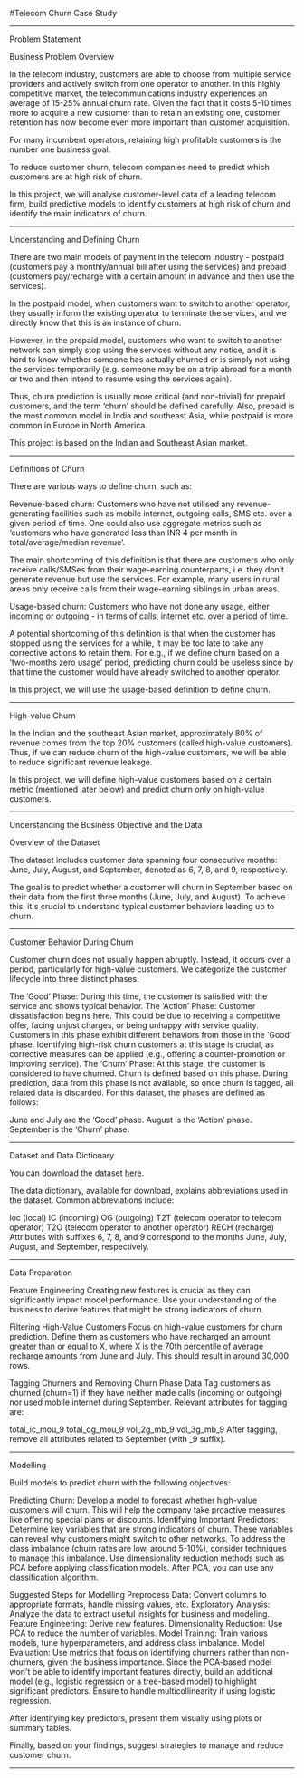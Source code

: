 #Telecom Churn Case Study


____________________________________________________________________________________________________________________________________________________________________________________
Problem Statement

Business Problem Overview 

In the telecom industry, customers are able to choose from multiple service providers and actively switch from one operator to another. In this highly competitive market, the telecommunications industry experiences an average of 15-25% annual churn rate. Given the fact that it costs 5-10 times more to acquire a new customer than to retain an existing one, customer retention has now become even more important than customer acquisition.

For many incumbent operators, retaining high profitable customers is the number one business goal.

To reduce customer churn, telecom companies need to predict which customers are at high risk of churn.

In this project, we will analyse customer-level data of a leading telecom firm, build predictive models to identify customers at high risk of churn and identify the main indicators of churn.
____________________________________________________________________________________________________________________________________________________________________________________

Understanding and Defining Churn

There are two main models of payment in the telecom industry - postpaid (customers pay a monthly/annual bill after using the services) and prepaid (customers pay/recharge with a certain amount in advance and then use the services).

In the postpaid model, when customers want to switch to another operator, they usually inform the existing operator to terminate the services, and we directly know that this is an instance of churn.

However, in the prepaid model, customers who want to switch to another network can simply stop using the services without any notice, and it is hard to know whether someone has actually churned or is simply not using the services temporarily (e.g. someone may be on a trip abroad for a month or two and then intend to resume using the services again).

Thus, churn prediction is usually more critical (and non-trivial) for prepaid customers, and the term ‘churn’ should be defined carefully. Also, prepaid is the most common model in India and southeast Asia, while postpaid is more common in Europe in North America.

This project is based on the Indian and Southeast Asian market.
___________________________________________________________________________________________________________________________________________________________________________________

Definitions of Churn

There are various ways to define churn, such as:

Revenue-based churn: Customers who have not utilised any revenue-generating facilities such as mobile internet, outgoing calls, SMS etc. over a given period of time. One could also use aggregate metrics such as ‘customers who have generated less than INR 4 per month in total/average/median revenue’.

The main shortcoming of this definition is that there are customers who only receive calls/SMSes from their wage-earning counterparts, i.e. they don’t generate revenue but use the services. For example, many users in rural areas only receive calls from their wage-earning siblings in urban areas.

Usage-based churn: Customers who have not done any usage, either incoming or outgoing - in terms of calls, internet etc. over a period of time.

A potential shortcoming of this definition is that when the customer has stopped using the services for a while, it may be too late to take any corrective actions to retain them. For e.g., if we define churn based on a ‘two-months zero usage’ period, predicting churn could be useless since by that time the customer would have already switched to another operator.

In this project, we will use the usage-based definition to define churn.
___________________________________________________________________________________________________________________________________________________________________________________

High-value Churn

In the Indian and the southeast Asian market, approximately 80% of revenue comes from the top 20% customers (called high-value customers). Thus, if we can reduce churn of the high-value customers, we will be able to reduce significant revenue leakage.

In this project, we will define high-value customers based on a certain metric (mentioned later below) and predict churn only on high-value customers.
___________________________________________________________________________________________________________________________________________________________________________________

Understanding the Business Objective and the Data

Overview of the Dataset

The dataset includes customer data spanning four consecutive months: June, July, August, and September, denoted as 6, 7, 8, and 9, respectively.

The goal is to predict whether a customer will churn in September based on their data from the first three months (June, July, and August). To achieve this, it's crucial to understand typical customer behaviors leading up to churn.
___________________________________________________________________________________________________________________________________________________________________________________

Customer Behavior During Churn

Customer churn does not usually happen abruptly. Instead, it occurs over a period, particularly for high-value customers. We categorize the customer lifecycle into three distinct phases:

The ‘Good’ Phase: During this time, the customer is satisfied with the service and shows typical behavior.
The ‘Action’ Phase: Customer dissatisfaction begins here. This could be due to receiving a competitive offer, facing unjust charges, or being unhappy with service quality. Customers in this phase exhibit different behaviors from those in the ‘Good’ phase. Identifying high-risk churn customers at this stage is crucial, as corrective measures can be applied (e.g., offering a counter-promotion or improving service).
The ‘Churn’ Phase: At this stage, the customer is considered to have churned. Churn is defined based on this phase. During prediction, data from this phase is not available, so once churn is tagged, all related data is discarded.
For this dataset, the phases are defined as follows:

June and July are the ‘Good’ phase.
August is the ‘Action’ phase.
September is the ‘Churn’ phase.
___________________________________________________________________________________________________________________________________________________________________________________

Dataset and Data Dictionary

You can download the dataset [here](https://drive.google.com/file/d/1SWnADIda31mVFevFcfkGtcgBHTKKI94J/view).

The data dictionary, available for download, explains abbreviations used in the dataset. Common abbreviations include:

loc (local)
IC (incoming)
OG (outgoing)
T2T (telecom operator to telecom operator)
T2O (telecom operator to another operator)
RECH (recharge)
Attributes with suffixes 6, 7, 8, and 9 correspond to the months June, July, August, and September, respectively.
___________________________________________________________________________________________________________________________________________________________________________________

Data Preparation

Feature Engineering
Creating new features is crucial as they can significantly impact model performance. Use your understanding of the business to derive features that might be strong indicators of churn.

Filtering High-Value Customers
Focus on high-value customers for churn prediction. Define them as customers who have recharged an amount greater than or equal to X, where X is the 70th percentile of average recharge amounts from June and July. This should result in around 30,000 rows.

Tagging Churners and Removing Churn Phase Data
Tag customers as churned (churn=1) if they have neither made calls (incoming or outgoing) nor used mobile internet during September. Relevant attributes for tagging are:

total_ic_mou_9
total_og_mou_9
vol_2g_mb_9
vol_3g_mb_9
After tagging, remove all attributes related to September (with _9 suffix).
___________________________________________________________________________________________________________________________________________________________________________________

Modelling

Build models to predict churn with the following objectives:

Predicting Churn: Develop a model to forecast whether high-value customers will churn. This will help the company take proactive measures like offering special plans or discounts.
Identifying Important Predictors: Determine key variables that are strong indicators of churn. These variables can reveal why customers might switch to other networks.
To address the class imbalance (churn rates are low, around 5-10%), consider techniques to manage this imbalance. Use dimensionality reduction methods such as PCA before applying classification models. After PCA, you can use any classification algorithm.

Suggested Steps for Modelling
Preprocess Data: Convert columns to appropriate formats, handle missing values, etc.
Exploratory Analysis: Analyze the data to extract useful insights for business and modeling.
Feature Engineering: Derive new features.
Dimensionality Reduction: Use PCA to reduce the number of variables.
Model Training: Train various models, tune hyperparameters, and address class imbalance.
Model Evaluation: Use metrics that focus on identifying churners rather than non-churners, given the business importance.
Since the PCA-based model won't be able to identify important features directly, build an additional model (e.g., logistic regression or a tree-based model) to highlight significant predictors. Ensure to handle multicollinearity if using logistic regression.

After identifying key predictors, present them visually using plots or summary tables.

Finally, based on your findings, suggest strategies to manage and reduce customer churn.
___________________________________________________________________________________________________________________________________________________________________________________







